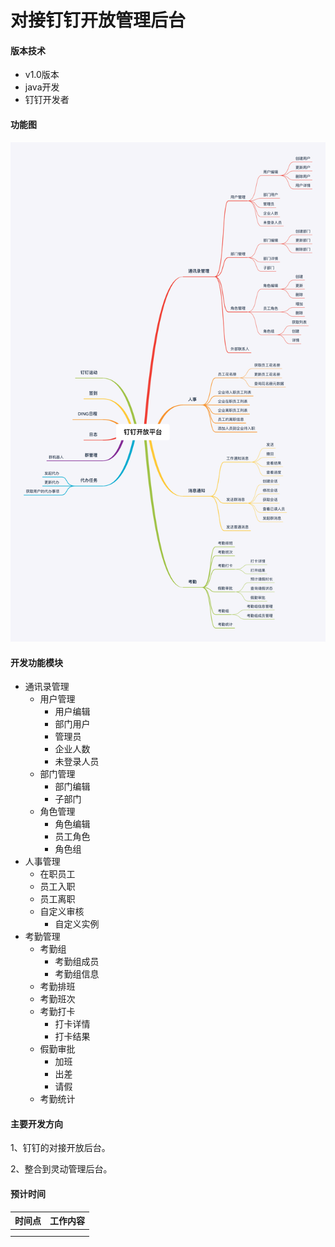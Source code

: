 # 对接钉钉开放管理后台
#### 版本技术
-   v1.0版本
-   java开发
-   钉钉开发者

#### 功能图

![钉钉开放平台](../images/dingding01.png)

#### 开发功能模块

+ 通讯录管理
  + 用户管理
    + 用户编辑
    + 部门用户
    + 管理员
    + 企业人数
    + 未登录人员
  + 部门管理
    + 部门编辑
    + 子部门
  + 角色管理
    + 角色编辑
    + 员工角色
    + 角色组
+ 人事管理
  + 在职员工
  + 员工入职
  + 员工离职
  + 自定义审核
    + 自定义实例
+ 考勤管理
  + 考勤组
    + 考勤组成员
    + 考勤组信息
  + 考勤排班
  + 考勤班次
  + 考勤打卡
    + 打卡详情
    + 打卡结果
  + 假勤审批
    + 加班
    + 出差
    + 请假
  + 考勤统计



#### 主要开发方向

1、钉钉的对接开放后台。

2、整合到灵动管理后台。



#### 预计时间

| 时间点 | 工作内容 |
| :----- | :------- |
|        |          |
|        |          |

